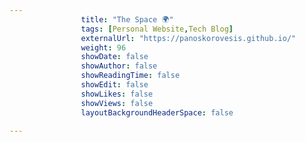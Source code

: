 ---
                title: "The Space 🌍"
                tags: [Personal Website,Tech Blog]
                externalUrl: "https://panoskorovesis.github.io/"
                weight: 96
                showDate: false
                showAuthor: false
                showReadingTime: false
                showEdit: false
                showLikes: false
                showViews: false
                layoutBackgroundHeaderSpace: false
                ---

